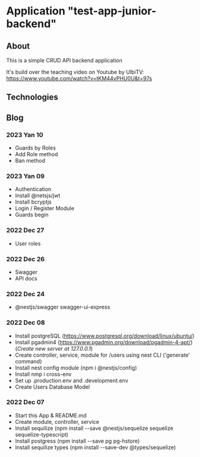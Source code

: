 # Application "test-app-junior-backend"

## About

This is a simple CRUD API backend application

It's build over the teaching video on Youtube by UlbiTV:
https://www.youtube.com/watch?v=tKM44vPHU0U&t=97s


## Technologies

## Blog

### 2023 Yan 10

* Guards by Roles
* Add Role method
* Ban method

### 2023 Yan 09

* Authentication
* Install @netsjs/jwt
* Install bcryptjs
* Login / Register Module
* Guards begin

### 2022 Dec 27

* User roles

### 2022 Dec 26

* Swagger
* API docs

### 2022 Dec 24

* @nestjs/swagger swagger-ui-express

### 2022 Dec 08

* Install postgreSQL (https://www.postgresql.org/download/linux/ubuntu/)
* Install pgadmin4 (https://www.pgadmin.org/download/pgadmin-4-apt/) (*Create new server at 127.0.0.1*)
* Create controller, service, module for /users using nest CLI ('generate' command)
* Install nest config module (npm i @nestjs/config)
* Install nmp i cross-env
* Set up .production.env and .development.env
* Create Users Database Model

### 2022 Dec 07

* Start this App & README.md
* Create module, controller, service
* Install sequilize (npm install --save @nestjs/sequelize sequelize sequelize-typescript)
* Install postgress (npm install --save pg pg-hstore)
* Install sequilize types (npm install --save-dev @types/sequelize)
